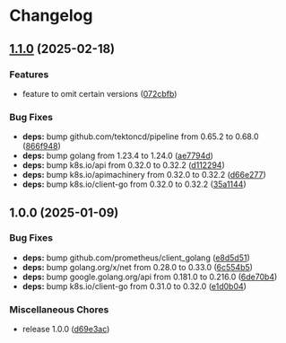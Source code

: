 # Changelog

## [1.1.0](https://github.com/soerenschneider/gollum/compare/v1.0.0...v1.1.0) (2025-02-18)


### Features

* feature to omit certain versions ([072cbfb](https://github.com/soerenschneider/gollum/commit/072cbfb70b097f79a0cb4ff56410dcadec208577))


### Bug Fixes

* **deps:** bump github.com/tektoncd/pipeline from 0.65.2 to 0.68.0 ([866f948](https://github.com/soerenschneider/gollum/commit/866f9487d0dc117b86037540e2ea0a4499baafe0))
* **deps:** bump golang from 1.23.4 to 1.24.0 ([ae7794d](https://github.com/soerenschneider/gollum/commit/ae7794dba6e6a004f55568f0a71e444365e3e122))
* **deps:** bump k8s.io/api from 0.32.0 to 0.32.2 ([d112294](https://github.com/soerenschneider/gollum/commit/d112294707356cf21326a9e8ea89e0bf94bb4523))
* **deps:** bump k8s.io/apimachinery from 0.32.0 to 0.32.2 ([d66e277](https://github.com/soerenschneider/gollum/commit/d66e277a64c86ab6a7ddb335162eda6da86e6cf5))
* **deps:** bump k8s.io/client-go from 0.32.0 to 0.32.2 ([35a1144](https://github.com/soerenschneider/gollum/commit/35a11445b720f5e22d38dc61ad5ac3fa82cb6174))

## 1.0.0 (2025-01-09)


### Bug Fixes

* **deps:** bump github.com/prometheus/client_golang ([e8d5d51](https://github.com/soerenschneider/gollum/commit/e8d5d51f972cc8a832151c79dd7e79d5e4f62fcc))
* **deps:** bump golang.org/x/net from 0.28.0 to 0.33.0 ([6c554b5](https://github.com/soerenschneider/gollum/commit/6c554b5474e97bcfaabd0b7f9e925bcff873caca))
* **deps:** bump google.golang.org/api from 0.181.0 to 0.216.0 ([6de70b4](https://github.com/soerenschneider/gollum/commit/6de70b4a932aedf542cff89d3b485f7c4b4eb554))
* **deps:** bump k8s.io/client-go from 0.31.0 to 0.32.0 ([e1d0b04](https://github.com/soerenschneider/gollum/commit/e1d0b043ce877c70bcec0f3f93e9891128a1f4d3))


### Miscellaneous Chores

* release 1.0.0 ([d69e3ac](https://github.com/soerenschneider/gollum/commit/d69e3ac54863803782b329e88519efacb9fae091))
